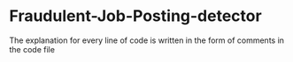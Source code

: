 # Fraudulent-Job-Posting-detector

The explanation for every line of code is written in the form of comments in the code file
